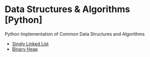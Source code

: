 # Data Structures & Algorithms [Python]
Python Implementation of Common Data Structures and Algorithms

+ [Singly Linked List](data-structures/singlyLinkedList.py)
+ [Binary Heap](data-structures/max_binary_heap.py)
